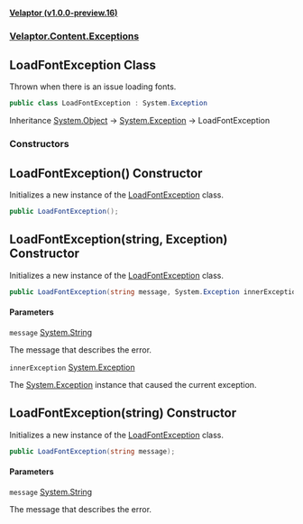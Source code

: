 #### [Velaptor (v1.0.0-preview.16)](./namespaces.md 'Velaptor Namespaces')
### [Velaptor.Content.Exceptions](./Velaptor.Content.Exceptions.md 'Velaptor.Content.Exceptions')

## LoadFontException Class

Thrown when there is an issue loading fonts.

```csharp
public class LoadFontException : System.Exception
```

Inheritance [System.Object](https://docs.microsoft.com/en-us/dotnet/api/System.Object 'System.Object') → [System.Exception](https://docs.microsoft.com/en-us/dotnet/api/System.Exception 'System.Exception') → LoadFontException
### Constructors

<a name='Velaptor.Content.Exceptions.LoadFontException.LoadFontException()'></a>

## LoadFontException() Constructor

Initializes a new instance of the [LoadFontException](./Velaptor.Content.Exceptions.LoadFontException.md 'Velaptor.Content.Exceptions.LoadFontException') class.

```csharp
public LoadFontException();
```

<a name='Velaptor.Content.Exceptions.LoadFontException.LoadFontException(string,System.Exception)'></a>

## LoadFontException(string, Exception) Constructor

Initializes a new instance of the [LoadFontException](./Velaptor.Content.Exceptions.LoadFontException.md 'Velaptor.Content.Exceptions.LoadFontException') class.

```csharp
public LoadFontException(string message, System.Exception innerException);
```
#### Parameters

<a name='Velaptor.Content.Exceptions.LoadFontException.LoadFontException(string,System.Exception).message'></a>

`message` [System.String](https://docs.microsoft.com/en-us/dotnet/api/System.String 'System.String')

The message that describes the error.

<a name='Velaptor.Content.Exceptions.LoadFontException.LoadFontException(string,System.Exception).innerException'></a>

`innerException` [System.Exception](https://docs.microsoft.com/en-us/dotnet/api/System.Exception 'System.Exception')

The [System.Exception](https://docs.microsoft.com/en-us/dotnet/api/System.Exception 'System.Exception') instance that caused the current exception.

<a name='Velaptor.Content.Exceptions.LoadFontException.LoadFontException(string)'></a>

## LoadFontException(string) Constructor

Initializes a new instance of the [LoadFontException](./Velaptor.Content.Exceptions.LoadFontException.md 'Velaptor.Content.Exceptions.LoadFontException') class.

```csharp
public LoadFontException(string message);
```
#### Parameters

<a name='Velaptor.Content.Exceptions.LoadFontException.LoadFontException(string).message'></a>

`message` [System.String](https://docs.microsoft.com/en-us/dotnet/api/System.String 'System.String')

The message that describes the error.